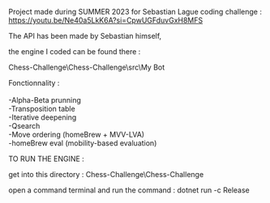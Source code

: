 Project made during SUMMER 2023 for Sebastian Lague coding challenge : https://youtu.be/Ne40a5LkK6A?si=CpwUGFduvGxH8MFS

The API has been made by Sebastian himself,

the engine I coded can be found there : 

Chess-Challenge\Chess-Challenge\src\My Bot



Fonctionnality : </br>
</br>
-Alpha-Beta prunning</br>
-Transposition table</br>
-Iterative deepening</br>
-Qsearch</br>
-Move ordering (homeBrew + MVV-LVA)</br>
-homeBrew eval (mobility-based evaluation)</br>

TO RUN THE ENGINE :</br>

get into this directory : Chess-Challenge\Chess-Challenge

open a command terminal and run the command : dotnet run -c Release
